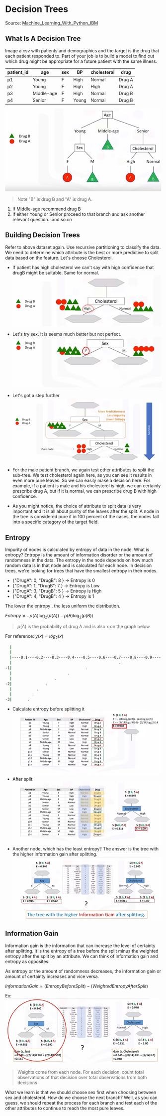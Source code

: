 # Decision Trees
Source: [Machine_Learning_With_Python_IBM](https://www.coursera.org/learn/machine-learning-with-python)

## What Is A Decision Tree

Image a csv with patients and demographics and the target is the drug that each patient responded to. Part of your job is to build a model to find out which drug might be appropriate for a future patient with the same illness.

| patient_id | age        | sex | BP    | cholesterol | drug   |
|------------|------------|-----|-------|-------------|--------|
| p1         |      Young |   F |  High | Normal      | Drug A |
| p2         |      Young |   F |  High | High        | Drug A |
| p3         | Middle-age |   F |  High | Normal      | Drug B |
| p4         | Senior     |   F | Young | Normal      | Drug B |

![Basic Decision Tree](Images/decision_trees/basic_decision_tree.jpg)
> Note "B" is drug B and "A" is drug A.

1. If Middle-age recommend drug B
2. If either Young or Senior proceed to that branch and ask another relevant question...and so on

## Building Decision Trees
Refer to above dataset again. Use recursive partitioning to classify the data. We need to determine which attribute is the best or more predictive to split data based on the feature. Let's choose Cholesterol.

* If patient has high cholesterol we can't say with high confidence that drugB might be suitable. Same for normal.  
![Attribute Choice](Images/decision_trees/attribute_choice.jpg)

* Let's try sex. It is seems much better but not perfect.  
![Sex Attribute](Images/decision_trees/sex_attribute.jpg)

* Let's got a step further  
![Impurity Entropy](Images/decision_trees/impurity_entropy.jpg)

* For the male patient branch, we again test other attributes to split the sub-tree. We test cholesterol again here, as you can see it results in even more pure leaves. So we can easily make a decision here. For example, if a patient is male and his cholesterol is high, we can certainly prescribe drug A, but if it is normal, we can prescribe drug B with high confidence.

* As you might notice, the choice of attribute to split data is very important and it is all about purity of the leaves after the split. A node in the tree is considered pure if in 100 percent of the cases, the nodes fall into a specific category of the target field.

## Entropy
Impurity of nodes is calculated by entropy of data in the node. What is entropy? Entropy is the amount of information disorder or the amount of randomness in the data. The entropy in the node depends on how much random data is in that node and is calculated for each node. In decision trees, we're looking for trees that have the smallest entropy in their nodes.

* {"DrugA": 0, "DrugB": 8 } -> Entropy is 0
* {"DrugA": 1, "DrugB": 7 } -> Entropy is Low
* {"DrugA": 3, "DrugB": 5 } -> Entropy is High
* {"DrugA": 4, "DrugB": 4 } -> Entropy is 1

The lower the entropy , the less uniform the distribution.

$Entropy = -p(A)\log_2(p(A)) - p(B)\log_2(p(B))$
> $p(A)$ is the probability of drug A and is also x on the graph below

For reference: $y(x)=log_2(x)$
```bash
  |
  |
  |----0.1----0.2----0.3----0.4----0.5----0.6----0.7----0.8----0.9---- . ----
  |                                                .                      
-1|                                 .                   
  |                         .                           
  |                   .                                
-2|               .                                    
  |           .                                         
  |         .                                          
-3|       .                                             
```

* Calculate entropy before splitting it  
![Entropy 1](Images/decision_trees/entropy_1.jpg)
* After split  
![Entropy 2](Images/decision_trees/entropy_2.jpg)
* Another node, which has the least entropy? The answer is the tree with the higher information gain after splitting.  
![Entropy 3](Images/decision_trees/entropy_3.jpg)

## Information Gain
Information gain is the information that can increase the level of certainty after splitting. It is the entropy of a tree before the split minus the weighted entropy after the split by an attribute. We can think of information gain and entropy as opposites.

As entropy or the amount of randomness decreases, the information gain or amount of certainty increases and vice versa.

$Information Gain = (EntropyBeforeSplit) - (WeightedEntropyAfterSplit)$  

Ex:  
![Entropy 4](Images/decision_trees/entropy_4.jpg)
> Weights come from each node. For each decision, count total observations of that decision over total observations from both decisions

What we learn is that we should choose sex first when choosing between sex and cholesterol. How do we choose the next branch? Well, as you can guess, we should repeat the process for each branch and test each of the other attributes to continue to reach the most pure leaves. 